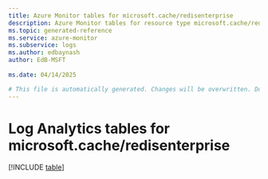 ```yaml
---
title: Azure Monitor tables for microsoft.cache/redisenterprise
description: Azure Monitor tables for resource type microsoft.cache/redisenterprise
ms.topic: generated-reference
ms.service: azure-monitor
ms.subservice: logs
ms.author: edbaynash
author: EdB-MSFT
   
ms.date: 04/14/2025

# This file is automatically generated. Changes will be overwritten. Do not change this file directly.
---
```


# Log Analytics tables for microsoft.cache/redisenterprise  

[!INCLUDE [table](~/reusable-content/ce-skilling/azure/includes/azure-monitor/reference/tables/microsoft-cache_redisenterprise-include.md)]

